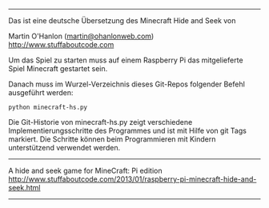 -------------------------------------------------------------------------------
Das ist eine deutsche Übersetzung des Minecraft Hide and Seek von

Martin O'Hanlon (martin@ohanlonweb.com)
http://www.stuffaboutcode.com

Um das Spiel zu starten muss auf einem Raspberry Pi das mitgelieferte Spiel
Minecraft gestartet sein.

Danach muss im Wurzel-Verzeichnis dieses Git-Repos folgender Befehl ausgeführt
werden:

```
python minecraft-hs.py
```

Die Git-Historie von minecraft-hs.py zeigt verschiedene Implementierungsschritte
des Programmes und ist mit Hilfe von git Tags markiert. Die Schritte können beim
Programmieren mit Kindern unterstützend verwendet werden.

-------------------------------------------------------------------------------

A hide and seek game for MineCraft: Pi edition
http://www.stuffaboutcode.com/2013/01/raspberry-pi-minecraft-hide-and-seek.html

------------------------------------------------------------------------------
